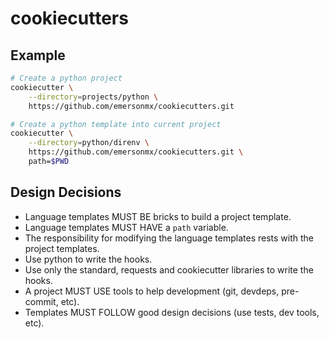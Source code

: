 # cookiecutters

## Example

```sh
# Create a python project
cookiecutter \
    --directory=projects/python \
    https://github.com/emersonmx/cookiecutters.git
```

```sh
# Create a python template into current project
cookiecutter \
    --directory=python/direnv \
    https://github.com/emersonmx/cookiecutters.git \
    path=$PWD
```

## Design Decisions

- Language templates MUST BE bricks to build a project template.
- Language templates MUST HAVE a `path` variable.
- The responsibility for modifying the language templates rests with the
  project templates.
- Use python to write the hooks.
- Use only the standard, requests and cookiecutter libraries to write the
  hooks.
- A project MUST USE tools to help development (git, devdeps, pre-commit, etc).
- Templates MUST FOLLOW good design decisions (use tests, dev tools, etc).
